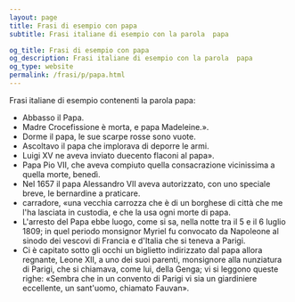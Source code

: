 ```yaml
---
layout: page
title: Frasi di esempio con papa 
subtitle: Frasi italiane di esempio con la parola  papa

og_title: Frasi di esempio con papa 
og_description: Frasi italiane di esempio con la parola  papa
og_type: website
permalink: /frasi/p/papa.html
---
```


Frasi italiane di esempio contenenti la parola papa:


- Abbasso il Papa.
- Madre Crocefissione è morta, e papa Madeleine.».
- Dorme il papa, le sue scarpe rosse sono vuote.
- Ascoltavo il papa che implorava di deporre le armi.
- Luigi XV ne aveva inviato duecento flaconi al papa».
- Papa Pio VII, che aveva compiuto quella consacrazione vicinissima a quella morte, benedì.
- Nel 1657 il papa Alessandro VII aveva autorizzato, con uno speciale breve, le bernardine a praticare.
- carradore, «una vecchia carrozza che è di un borghese di città che me l'ha lasciata in custodia, e che la usa ogni morte di papa.
- L'arresto del Papa ebbe luogo, come si sa, nella notte tra il 5 e il 6 luglio 1809; in quel periodo monsignor Myriel fu convocato da Napoleone al sinodo dei vescovi di Francia e d'Italia che si teneva a Parigi.
- Ci è capitato sotto gli occhi un biglietto indirizzato dal papa allora regnante, Leone XII, a uno dei suoi parenti, monsignore alla nunziatura di Parigi, che si chiamava, come lui, della Genga; vi si leggono queste righe: «Sembra che in un convento di Parigi vi sia un giardiniere eccellente, un sant'uomo, chiamato Fauvan».
